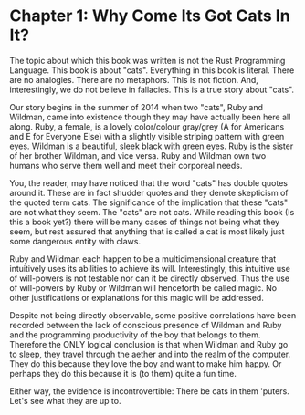 
# Chapter 1: Why Come Its Got Cats In It?

The topic about which this book was written is not the Rust Programming Language. This book is about "cats". Everything in this book is literal. There are no analogies. There are no metaphors. This is not fiction. And, interestingly, we do not believe in fallacies. This is a true story about "cats".

Our story begins in the summer of 2014 when two "cats", Ruby and Wildman, came into existence though they may have actually been here all along. Ruby, a female, is a lovely color/colour gray/grey (A for Americans and E for Everyone Else) with a slightly visible striping pattern with green eyes. Wildman is a beautiful, sleek black with green eyes. Ruby is the sister of her brother Wildman, and vice versa. Ruby and Wildman own two humans who serve them well and meet their corporeal needs.

You, the reader, may have noticed that the word "cats" has double quotes around it. These are in fact shudder quotes and they denote skepticism of the quoted term cats. The significance of the implication that these "cats" are not what they seem. The "cats" are not cats. While reading this book (Is this a book yet?) there will be many cases of things not being what they seem, but rest assured that anything that is called a cat is most likely just some dangerous entity with claws.

Ruby and Wildman each happen to be a multidimensional creature that intuitively uses its abilities to achieve its will. Interestingly, this intuitive use of will-powers is not testable nor can it be directly observed. Thus the use of will-powers by Ruby or Wildman will henceforth be called magic. No other justifications or explanations for this magic will be addressed.

Despite not being directly observable, some positive correlations have been recorded between the lack of conscious presence of Wildman and Ruby and the programming productivity of the boy that belongs to them. Therefore the ONLY logical conclusion is that when Wildman and Ruby go to sleep, they travel through the aether and into the realm of the computer. They do this because they love the boy and want to make him happy. Or perhaps they do this because it is (to them) quite a fun time.

Either way, the evidence is incontrovertible: There be cats in them 'puters. Let's see what they are up to.

